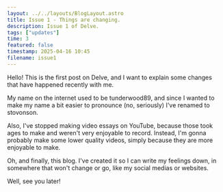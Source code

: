 ```yaml
---
layout: ../../layouts/BlogLayout.astro
title: Issue 1 - Things are changing.
description: Issue 1 of Delve.
tags: ["updates"]
time: 3
featured: false
timestamp: 2025-04-16 10:45
filename: issue1
---
```


Hello! This is the first post on Delve, and I want to explain some changes that have happened recently with me.

My name on the internet used to be tunderwood89, and since I wanted to make my name a bit easier to pronounce (no, seriously) I've renamed to stovonson.

Also, I've stopped making video essays on YouTube, because those took ages to make and weren't very enjoyable to record. Instead, I'm gonna probably make some lower quality videos, simply because they are more enjoyable to make.

Oh, and finally, this blog. I've created it so I can write my feelings down, in somewhere that won't change or go, like my social medias or websites.

Well, see you later!